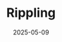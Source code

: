---  
layout: startup_page  
title: "Rippling"  
id: "rippling.com"  
permalink: "/ripplingrippling.com05092025/"  
website: "https://www.rippling.com/"  
funding_round: "Series G"  
funding_amount: "$450M"  
investors: "Sands Capital, GIC, Goldman Sachs Growth, Baillie Gifford, Elad Gil, Y Combinator, Kleiner Perkins, Greenoaks Capital, Founders Fund"  
about: "Rippling is an HR tech startup that offers a comprehensive platform with products including payroll, benefits, SSO and identity management, bill pay, and corporate cards. The company has over 20,000 customers and more than 4,000 employees, and is expanding into new markets."  
markets: "HR Tech, Software Development"  
hq: "San Francisco, California, United States"  
founded_year: "2016"  
linkedin: "https://www.linkedin.com/company/rippling"  
twitter: ""  
instagram: ""  
facebook: ""  
crunchbase: "https://www.crunchbase.com/organization/rippling"  
pitchbook: ""  

date_display: "09-May-2025"  
date: "2025-05-09"

# SEO Optimization  
meta_title: "Rippling - Series G Funding ($450M)"  
meta_description: "Rippling, Rippling is an HR tech startup that offers a comprehensive platform with products including payroll, benefits, SSO and identity management, bill pay, ..."  
meta_keywords: "Rippling, HR Tech, Software Development, Series G funding"  
canonical_url: "https://startup.projectstartups.com/ripplingrippling.com05092025/"  
---